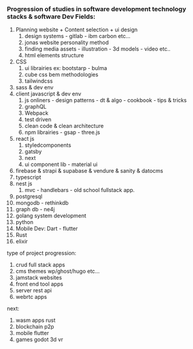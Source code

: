### Progression of studies in software development technology stacks & software Dev Fields:

1. Planning website + Content selection + ui design 
	1. design systems - gitlab - ibm carbon etc...
	2. jonas website personality method
	3. finding media assets - illustration - 3d models - video etc..
	4. html elements structure
2. CSS 
	1. ui librairies ex: bootstarp - bulma
	2. cube css bem  methodologies
	3. tailwindcss
3. sass & dev env
4. client javascript & dev env
	1. js onliners - design patterns - dt & algo - cookbook - tips & tricks
	2. graphQL
	3. Webpack
	4. test driven
	5. clean code & clean architecture
	6. npm librairies - gsap - three.js
6. react js
	1. styledcomponents
	2. gatsby
	3. next
	4. ui component lib - material ui
7. firebase & strapi & supabase & vendure & sanity & datocms 
8. typescript
9. nest js 
	1. mvc - handlebars - old school fullstack app. 
10. postgresql
11. mongodb - rethinkdb
12. graph db - ne4j
13. golang system development
14. python
15. Mobile Dev: Dart - flutter
16. Rust
17. elixir

type of project progression:

1. crud full stack apps
2. cms themes wp/ghost/hugo etc...
3. jamstack websites
4. front end tool apps 
5. server rest api 
6. webrtc apps

next:

1. wasm apps rust
2. blockchain p2p
3. mobile flutter
4. games godot 3d vr